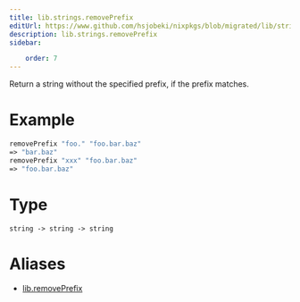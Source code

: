 ```yaml
---
title: lib.strings.removePrefix
editUrl: https://www.github.com/hsjobeki/nixpkgs/blob/migrated/lib/strings.nix#L898C5
description: lib.strings.removePrefix
sidebar:

    order: 7
---
```


Return a string without the specified prefix, if the prefix matches.

# Example

```nix
removePrefix "foo." "foo.bar.baz"
=> "bar.baz"
removePrefix "xxx" "foo.bar.baz"
=> "foo.bar.baz"
```

# Type

```
string -> string -> string
```


# Aliases

- [lib.removePrefix](/nix-doc-comments/reference/lib/lib-removeprefix)


